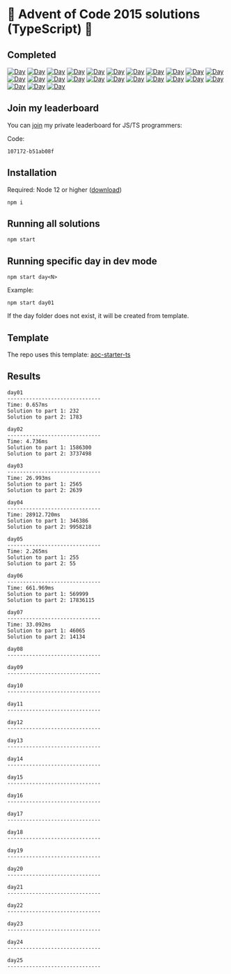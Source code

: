 # 🎄 Advent of Code 2015 solutions (TypeScript) 🎄

## Completed

[![Day](https://badgen.net/badge/01/%E2%98%85%E2%98%85/blue)](src/day01)
[![Day](https://badgen.net/badge/02/%E2%98%85%E2%98%85/blue)](src/day02)
[![Day](https://badgen.net/badge/03/%E2%98%85%E2%98%85/blue)](src/day03)
[![Day](https://badgen.net/badge/04/%E2%98%85%E2%98%85/blue)](src/day04)
[![Day](https://badgen.net/badge/05/%E2%98%85%E2%98%85/blue)](src/day05)
[![Day](https://badgen.net/badge/06/%E2%98%85%E2%98%85/blue)](src/day06)
[![Day](https://badgen.net/badge/07/%E2%98%85%E2%98%85/blue)](src/day07)
[![Day](https://badgen.net/badge/08/%E2%98%86%E2%98%86/red)](src/day08)
[![Day](https://badgen.net/badge/09/%E2%98%86%E2%98%86/red)](src/day09)
[![Day](https://badgen.net/badge/10/%E2%98%86%E2%98%86/red)](src/day10)
[![Day](https://badgen.net/badge/11/%E2%98%86%E2%98%86/red)](src/day11)
[![Day](https://badgen.net/badge/12/%E2%98%86%E2%98%86/red)](src/day12)
[![Day](https://badgen.net/badge/13/%E2%98%86%E2%98%86/red)](src/day13)
[![Day](https://badgen.net/badge/14/%E2%98%86%E2%98%86/red)](src/day14)
[![Day](https://badgen.net/badge/15/%E2%98%86%E2%98%86/red)](src/day15)
[![Day](https://badgen.net/badge/16/%E2%98%86%E2%98%86/red)](src/day16)
[![Day](https://badgen.net/badge/17/%E2%98%86%E2%98%86/red)](src/day17)
[![Day](https://badgen.net/badge/18/%E2%98%86%E2%98%86/red)](src/day18)
[![Day](https://badgen.net/badge/19/%E2%98%86%E2%98%86/red)](src/day19)
[![Day](https://badgen.net/badge/20/%E2%98%86%E2%98%86/red)](src/day20)
[![Day](https://badgen.net/badge/21/%E2%98%86%E2%98%86/red)](src/day21)
[![Day](https://badgen.net/badge/22/%E2%98%86%E2%98%86/red)](src/day22)
[![Day](https://badgen.net/badge/23/%E2%98%86%E2%98%86/red)](src/day23)
[![Day](https://badgen.net/badge/24/%E2%98%86%E2%98%86/red)](src/day24)
[![Day](https://badgen.net/badge/25/%E2%98%86%E2%98%86/red)](src/day25)

## Join my leaderboard

You can [join](https://adventofcode.com/2019/leaderboard/private) my private leaderboard for JS/TS programmers:

Code:

```
107172-b51ab08f
```

## Installation

Required: Node 12 or higher ([download](https://nodejs.org/en/download/))

```
npm i
```

## Running all solutions

```
npm start
```

## Running specific day in dev mode

```
npm start day<N>
```

Example:

```
npm start day01
```

If the day folder does not exist, it will be created from template.

## Template

The repo uses this template: [aoc-starter-ts](https://github.com/caderek/aoc-starter-ts)

## Results

```
day01
------------------------------
Time: 0.657ms
Solution to part 1: 232
Solution to part 2: 1783

day02
------------------------------
Time: 4.736ms
Solution to part 1: 1586300
Solution to part 2: 3737498

day03
------------------------------
Time: 26.993ms
Solution to part 1: 2565
Solution to part 2: 2639

day04
------------------------------
Time: 28912.720ms
Solution to part 1: 346386
Solution to part 2: 9958218

day05
------------------------------
Time: 2.265ms
Solution to part 1: 255
Solution to part 2: 55

day06
------------------------------
Time: 661.969ms
Solution to part 1: 569999
Solution to part 2: 17836115

day07
------------------------------
Time: 33.092ms
Solution to part 1: 46065
Solution to part 2: 14134

day08
------------------------------

day09
------------------------------

day10
------------------------------

day11
------------------------------

day12
------------------------------

day13
------------------------------

day14
------------------------------

day15
------------------------------

day16
------------------------------

day17
------------------------------

day18
------------------------------

day19
------------------------------

day20
------------------------------

day21
------------------------------

day22
------------------------------

day23
------------------------------

day24
------------------------------

day25
------------------------------
```
